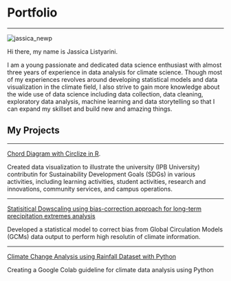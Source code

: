 # Portfolio
-----------

![jassica_newp](https://user-images.githubusercontent.com/101168808/157240072-1594283c-f719-493a-8f47-b849b3fadc20.jpg)

Hi there, my name is Jassica Listyarini.

I am a young passionate and dedicated data science enthusiast with almost three years of experience in data analysis for climate science. Though most of my experiences revolves around developing statistical models and data visualization in the climate field, I also strive to gain more knowledge about the wide use of data science including data collection, data cleaning, exploratory data analysis, machine learning and data storytelling so that I can expand my skillset and build new and amazing things.

## My Projects
--------------

[Chord Diagram with Circlize in R](https://github.com/JassLyn1001/Chord-Diagram-with-Circlize-in-R.git).

Created data visualization to illustrate the university (IPB University) contributin for Sustainability Development Goals (SDGs) in various activities, including learning activities, student activities, research and innovations, community services, and campus operations. 

--------------

[Statisitical Dowscaling using bias-correction approach for long-term precipitation extremes analysis](https://github.com/JassLyn1001/MMEDownscaling.git)

Developed a statistical model to correct bias from Global Circulation Models (GCMs) data output to perform high resolutin of climate information. 

--------------

[Climate Change Analysis using Rainfall Dataset with Python](https://github.com/JassLyn1001/ColabGuidelines_Climate-Change-Analysis-Using-Rainfall-Dataset-with-Python.git)

Creating a Google Colab guideline for climate data analysis using Python
 
